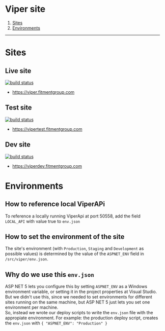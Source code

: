 # Viper site

1. [Sites](#sites)  
2. [Environments](#environments)  

---
# Sites
## Live site

[![build status](https://git.thegeck.com/ci/projects/6/status.png?ref=master)](https://git.thegeck.com/ci/projects/6?ref=master)

* https://viper.fitmentgroup.com

## Test site

[![build status](https://git.thegeck.com/ci/projects/6/status.png?ref=test)](https://git.thegeck.com/ci/projects/6?ref=test)

* https://vipertest.fitmentgroup.com

## Dev site

[![build status](https://git.thegeck.com/ci/projects/5/status.png)](https://git.thegeck.com/ci/projects/5)

* https://viperdev.fitmentgroup.com

# Environments

## How to reference local ViperAPi
To reference a locally running ViperApi at port 50558, 
add the field `LOCAL_API` with value true to `env.json`  

## How to set the environment of the site
The site's environment (with `Production`, `Staging` and `Development` as possible values)
is determined by the value of the `ASPNET_ENV` field in `/src/viper/env.json`. 

## Why do we use this `env.json`
ASP NET 5 lets you configure this by setting `ASPNET_ENV` 
as a Windows environment variable, or setting it in the project properties at Visual Studio.  
But we didn't use this, since we needed to set environments for different sites running on the same machine,
but ASP NET 5 just lets you set one environment per machine.  
So, instead we wrote our deploy scripts to write the `env.json` file with the appropiate environment. For example:
the production deploy script, creates the `env.json` with `{ "ASPNET_ENV": "Production" }`
